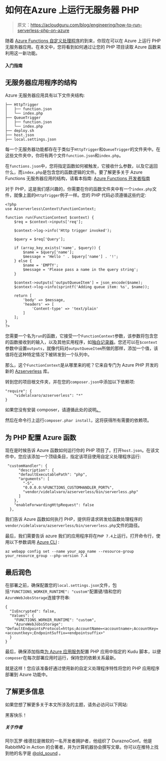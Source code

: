 # 如何在Azure 上运行无服务器 PHP

> 原文：<https://acloudguru.com/blog/engineering/how-to-run-serverless-php-on-azure>

随着 [Azure Functions 自定义处理程序](https://docs.microsoft.com/azure/azure-functions/functions-custom-handlers?WT.mc_id=data-10498-alvidela)的到来，你现在可以在 Azure 上运行 PHP 无服务器应用。在本文中，您将看到如何通过让您的 PHP 项目读取 Azure 函数来利用这一新功能。

#### 入门指南

## 无服务器应用程序的结构

Azure 无服务器应用具有以下文件夹结构:

```
├── HttpTrigger
│   ├── function.json
│   └── index.php
├── QueueTrigger
│   ├── function.json
│   └── index.php
├── deploy.sh
├── host.json
├── local.settings.json
```

每一个无服务器功能都存在于类似于`HttpTrigger`和`QueueTrigger`的文件夹中。在这些文件夹中，你将有两个文件`function.json`和`index.php`。

在`functions.json`中，您将指定函数如何被触发，它接收什么参数，以及它返回什么，而`index.php`是包含您的函数逻辑的文件。要了解更多关于 Azure Functions 无服务器应用的结构，请看本指南: [Azure Functions 开发者指南](https://docs.microsoft.com/azure/azure-functions/functions-reference?WT.mc_id=data-10498-alvidela)

对于 PHP，这是我们感兴趣的，你需要在你的函数文件夹中有一个`index.php`文件，就像上面的`HttpTrigger`例子一样。您的 PHP 代码必须遵循这些约定:

```
<?php
use Azserverless\Context\FunctionContext;

function run(FunctionContext $context) {
    $req = $context->inputs['req'];

    $context->log->info('Http trigger invoked');

    $query = $req['Query'];

    if (array_key_exists('name', $query)) {
        $name = $query['name'];
        $message = 'Hello ' . $query['name'] . '!';
    } else {
        $name = 'EMPTY';
        $message = 'Please pass a name in the query string';
    }

    $context->outputs['outputQueueItem'] = json_encode($name);
    $context->log->info(sprintf('Adding queue item: %s', $name));

    return [
        'body' => $message,
        'headers' => [
            'Content-type' => 'text/plain'
        ]
    ];
}
?>
```

您需要一个名为`run`的函数，它接受一个`FunctionContext`参数，该参数将包含您的函数接收到的输入，以及其他实用程序，如[独白记录器](https://github.com/Seldaek/monolog)。您还可以在`$context`参数中设置`outputs`，就像代码对`outputQueueItem`所做的那样，添加一个值，该值将在这种特定情况下被转发到一个队列中。

那么，这个`FunctionContext`是从哪里来的呢？它来自专门为 Azure PHP 开发的新的 [Azserverless](https://github.com/videlalvaro/azserverless) 库。

转到您的项目根文件夹，并在您的`composer.json`中添加以下依赖项:

```
"require": {
    "videlalvaro/azserverless": "*"
}
```

如果您没有安装 composer，请遵循此处的说明[。](https://getcomposer.org/doc/00-intro.md)

然后在命令行上运行`composer.phar install`，这将获得所有需要的依赖项。

## 为 PHP 配置 Azure 函数

现在是时候告诉 Azure 函数如何运行你的 PHP 项目了。打开`host.json`。在该文件中，您应该添加一个顶级条目，指定该项目使用自定义处理程序运行:

```
 "customHandler": {
      "description": {
      "defaultExecutablePath": "php",
      "arguments": [
        "-S",
        "0.0.0.0:%FUNCTIONS_CUSTOMHANDLER_PORT%",
        "vendor/videlalvaro/azserverless/bin/serverless.php"
      ]
    },
    "enableForwardingHttpRequest": false
  },
```

我们告诉 Azure 函数如何执行 PHP，提供将请求转发给函数处理程序的`vendor/videlalvaro/azserverless/bin/serverless.php`文件的路径。

最后，我们需要告诉 azure 我们的应用程序将在`PHP 7.4`上运行。打开命令行，使用以下参数调用 [Azure CLI](https://acloudguru.com/course/azure-cli-essentials) :

```
az webapp config set --name your_app_name --resource-group your_resource_group --php-version 7.4
```

## 最后润色

在部署之前，确保配置您的`local.settings.json`文件，包括`"FUNCTIONS_WORKER_RUNTIME": "custom"`配置键/值和您的`AzureWebJobsStorage`连接字符串:

```
{
  "IsEncrypted": false,
  "Values": {
    "FUNCTIONS_WORKER_RUNTIME": "custom",
    "AzureWebJobsStorage": "DefaultEndpointsProtocol=https;AccountName=<accountname>;AccountKey=<accountkey>;EndpointSuffix=<endpointsuffix>"
  }
}
```

最后，确保添加指南[为 Azure 应用服务](https://docs.microsoft.com/azure/app-service/configure-language-php?pivots=platform-windows&WT.mc_id=data-10498-alvidela#run-composer)配置 PHP 应用中指定的 Kudu 脚本，以便`composer`在每次部署应用时运行，保持您的依赖关系最新。

就是这样！您应该准备好通过使用新的自定义处理程序特性将您的 PHP 应用程序部署到 Azure 功能中。

## 了解更多信息

如果您想了解更多关于本文所涉及的主题，请务必访问以下网站:

黑客快乐！

##### 关于作者

阿尔瓦罗·维德拉是微软的一名开发者拥护者，他组织了 DuraznoConf。他是 RabbitMQ in Action 的合著者，并为计算机器协会撰写文章。你可以在推特上找到他的名字是 [@old_sound](https://twitter.com/old_sound?opt_id=oeu1596472260634r0.19676524222612213) 。